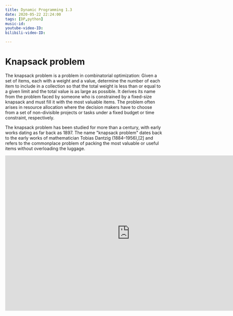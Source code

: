 ```yaml
---
title: Dynamic Programming 1.3
date: 2020-05-22 22:24:00
tags: [DP,python]
music-id: 
youtube-video-ID: 
bilibili-video-ID: 

---
```


# Knapsack problem

The knapsack problem is a problem in combinatorial optimization: Given a set of items, each with a weight and a value, determine the number of each item to include in a collection so that the total weight is less than or equal to a given limit and the total value is as large as possible. It derives its name from the problem faced by someone who is constrained by a fixed-size knapsack and must fill it with the most valuable items. The problem often arises in resource allocation where the decision makers have to choose from a set of non-divisible projects or tasks under a fixed budget or time constraint, respectively.

The knapsack problem has been studied for more than a century, with early works dating as far back as 1897. The name "knapsack problem" dates back to the early works of mathematician Tobias Dantzig (1884–1956),[2] and refers to the commonplace problem of packing the most valuable or useful items without overloading the luggage.

<iframe width="800" height="500" frameborder="0" src="http://pythontutor.com/iframe-embed.html#code=%23include%20%3Cstdio.h%3E%0A%23include%20%3Cstdlib.h%3E%0A%23define%20min%28a,b%29%20%28%20%28a%29%3E%28b%29%20%3F%20%28b%29%3A%28a%29%20%29/*%E8%BF%94%E5%9B%9E%E6%9C%80%E5%B0%8F%E5%80%BC*/%0A%23define%20random%28x%29%20%28rand%28%29%25x%29/*%E9%9A%8F%E6%9C%BA%E5%87%BD%E6%95%B0*/%0A%23define%20INT_MAX%202147483647%20/*%E6%9C%80%E5%A4%A7%E5%80%BC%28%E9%9A%8F%E4%BE%BF%E5%AE%9A%E4%B9%89%E7%9A%84%29*/%0Aint%20retMin%20%3D%20INT_MAX%3B/*%E5%88%9D%E5%A7%8B%E5%8C%96retMin%20%3A%20%E6%9C%80%E5%B0%91%E7%A1%AC%E5%B8%81%E6%95%B0*/%0A%0A/*%E9%80%86%E5%BA%8F%E6%95%B0%E7%BB%84%E5%B9%B6%E4%BB%8E%E5%A4%A7%E5%88%B0%E5%B0%8F%E6%8E%92%E5%88%97*/%0Aint%20cmpCoin%28const%20void%20*a,%20const%20void%20*b%29%20%7B%0A%20%20int%20*ap%20%3D%20%28int%20*%29a%3B%0A%20%20int%20*bp%20%3D%20%28int%20*%29b%3B%0A%0A%20%20return%20*bp%20-%20*ap%3B%0A%7D%0A/*DFS%E6%B7%B1%E5%BA%A6%E9%81%8D%E5%8E%86%2B%E5%89%AA%E6%9E%9D*/%0Avoid%20coinChange_dfs%28int*%20coins,%20int%20coinsSize,%20int%20amount,%20int%20index,%20int%20c%29%20%7B%0A%20%20int%20i%3B/*%E5%BD%93%E5%89%8D%E7%A1%AC%E5%B8%81%E6%95%B0*/%0A%20%20%0A%20%20/*%E5%A6%82%E6%9E%9C%E5%88%9A%E5%A5%BD%E5%87%91%E5%A4%9Famount*/%0A%20%20if%20%28amount%20%3D%3D%200%29%20%7B%0A%20%20%20%20retMin%20%3D%20min%28c,%20retMin%29%3B%0A%20%20%20%20return%3B%0A%20%20%7D%0A%20%20/*%E5%A6%82%E6%9E%9C%E8%B6%8A%E7%95%8C%E5%88%99%E8%BF%94%E5%9B%9E*/%0A%20%20if%20%28index%20%3D%3D%20coinsSize%29%20return%3B%0A%20%20%0A%20%20for%20%28i%20%3D%20amount%20/%20coins%5Bindex%5D%3B%20i%20%3E%3D%200%20%26%26%20i%2Bc%20%3C%20retMin%3B%20i%20--%29%20%7B%0A%20%20%20%20coinChange_dfs%28coins,%20coinsSize,%20amount%20-%20i%20*%20coins%5Bindex%5D,%20index%2B1,%20c%2Bi%29%3B%0A%20%20%7D%0A%0A%7D%0A/*%E4%B8%BB%E5%87%BD%E6%95%B0%0A%E6%8D%A2%E9%9B%B6%E9%92%B1%3A%E7%94%A8%E6%9C%80%E5%B0%91%E7%9A%84%E7%A1%AC%E5%B8%81%E6%95%B0%E6%8D%A2%E5%88%9A%E5%A5%BD%E7%9A%84%E9%9B%B6%E9%92%B1%0Acoins%3A%E9%9D%A2%E9%A2%9D%E4%B8%8D%E7%AD%89%E7%9A%84%E6%95%B0%E7%BB%84%0AcoinsSize%3A%20coins%E6%95%B0%E7%BB%84%E7%9A%84%E5%A4%A7%E5%B0%8F%0Aamount%3A%20%E6%89%80%E8%A6%81%E4%BA%A4%E6%8D%A2%E7%9A%84%E7%9B%AE%E6%A0%87%E5%80%BC%E6%80%BB%E9%87%91%E9%A2%9D%0A*/%0Aint%20coinChange%28int*%20coins,%20int%20coinsSize,%20int%20amount%29%7B%0A%20%20/*%0A%20%20retMin%20%3A%20%E6%9C%80%E5%B0%91%E7%A1%AC%E5%B8%81%E6%95%B0%0A%20%20*/%0A%20%20retMin%20%3D%20INT_MAX%3B%0A%20%20/*%E5%A6%82%E6%9E%9C%E6%95%B0%E7%BB%84%E4%B8%BA%E7%A9%BA,%E5%88%99%E7%AB%8B%E9%A9%AC%E8%BF%94%E5%9B%9E-1*/%0A%20%20if%20%28%28coins%20%3D%3D%20NULL%29%20%7C%7C%20%28coinsSize%20%3D%3D%200%29%29%20%7B%0A%20%20%20%20return%20-1%3B%0A%20%20%7D%0A%20%20/*%E5%A6%82%E6%9E%9Camount%E4%B8%BA%E7%A9%BA,%E5%88%99%E7%AB%8B%E9%A9%AC%E8%BF%94%E5%9B%9E0,%E8%A1%A8%E7%A4%BA%E4%B8%8D%E9%9C%80%E8%A6%81%E4%BA%A4%E6%8D%A2*/%0A%20%20if%20%28amount%20%3D%3D%200%29%20%7B%0A%20%20%20%20return%200%3B%0A%20%20%7D%0A%20%20/*sorts%20an%20array%E5%AF%B9%E6%95%B0%E7%BB%84%E6%8E%92%E5%BA%8F*/%0A%20%20qsort%28coins,%20coinsSize,%20sizeof%28int%29,%20cmpCoin%29%3B%0A%20%20/*%E6%89%93%E5%8D%B0%E6%95%B0%E7%BB%84*/%0A%20%20for%28int%20x%20%3D%200%3B%20x%20%3C%20coinsSize%3B%20x%2B%2B%29%7B%0A%20%20%20%20printf%28%22coins%20%3D%20%25d%5Cn%22,%20coins%5Bx%5D%29%3B%0A%20%20%7D%0A%20%20%0A%20%20coinChange_dfs%28coins,%20coinsSize,%20amount,%200,%200%29%3B%0A%20%20/*%E5%A6%82%E6%9E%9C%E6%9C%80%E5%B0%8F%E7%A1%AC%E5%B8%81%E6%95%B0%E4%BE%9D%E7%84%B6%E7%AD%89%E4%BA%8E%E6%9C%80%E5%A4%A7%E5%80%BC%E8%A1%A8%E7%A4%BA%E5%8C%B9%E9%85%8D%E4%B8%8D%E5%88%B0%E9%9B%B6%E9%92%B1,%E8%BF%94%E5%9B%9E-1,%E5%90%A6%E5%88%99%E8%BF%94%E5%9B%9E%E6%9C%80%E5%B0%8F%E5%80%BC*/%0A%20%20return%20%28retMin%20%3D%3D%20INT_MAX%29%20%3F%20-1%20%3A%20retMin%3B%0A%7D%0A%0Aint%20main%28%29%0A%7B%0A%20%20int%20coins%5B%5D%3D%7B1,2,5,10,50,100%7D%3B%0A%20%20int%20amount%20%3D%2017%3B%0A%20%20printf%28%22amount%20%3D%20%25d%5Cn%22,%20amount%29%3B%0A%20%20int%20coinsSize%20%3D%20sizeof%28coins%29%20/%20sizeof%28coins%5B0%5D%29%3B%0A%20%20int%20res%3B%0A%20%20res%3DcoinChange%28coins,%20coinsSize,%20amount%29%3B%0A%20%20printf%28%22res%20%3D%20%25d%22,res%29%3B%0A%20%20return%200%3B%0A%7D&codeDivHeight=400&codeDivWidth=350&cumulative=true&curInstr=136&heapPrimitives=true&origin=opt-frontend.js&py=c&rawInputLstJSON=%5B%5D&textReferences=false"> </iframe>